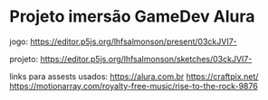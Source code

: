 # Projeto imersão GameDev Alura

jogo:
https://editor.p5js.org/lhfsalmonson/present/03ckJVI7-


projeto:
https://editor.p5js.org/lhfsalmonson/sketches/03ckJVI7-
 
links para assests usados: 
https://alura.com.br
https://craftpix.net/
https://motionarray.com/royalty-free-music/rise-to-the-rock-9876  
  
